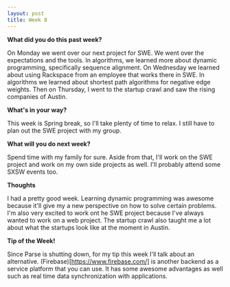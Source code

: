 ```yaml
---
layout: post
title: Week 8
---
```


<b>What did you do this past week?</b>

On Monday we went over our next project for SWE. We went over the expectations and the tools. In algorithms, we learned more about dynamic programming, specifically sequence alignment. On Wednesday we learned about using Rackspace from an employee that works there in SWE. In algorithms we learned about shortest path algorithms for negative edge weights. Then on Thursday, I went to the startup crawl and saw the rising companies of Austin.

<b>What's in your way?</b>

This week is Spring break, so I'll take plenty of time to relax. I still have to plan out the SWE project with my group.

<b>What will you do next week?</b>

Spend time with my family for sure. Aside from that, I'll work on the SWE project and work on my own side projects as well. I'll probably attend some SXSW events too.

<b>Thoughts</b>

I had a pretty good week. Learning dynamic programming was awesome because it'll give my a new perspective on how to solve certain problems. I'm also very excited to work ont he SWE project because I've always wanted to work on a web project. The startup crawl also taught me a lot about what the startups look like at the moment in Austin.

<b>Tip of the Week!</b>

Since Parse is shutting down, for my tip this week I'll talk about an alternative. (Firebase)[https://www.firebase.com/] is another backend as a service platform that you can use. It has some awesome advantages as well such as real time data synchronization with applications.
